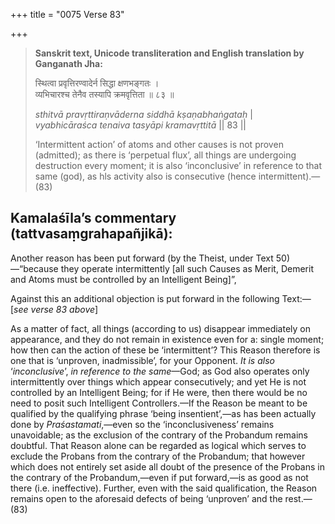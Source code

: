 +++
title = "0075 Verse 83"

+++
> **Sanskrit text, Unicode transliteration and English translation by Ganganath Jha:** 
>
> स्थित्वा प्रवृत्तिरण्वादेर्न सिद्धा क्षणभङ्गतः ।  
> व्यभिचारश्च तेनैव तस्यापि क्रमवृत्तिता ॥ ८३ ॥ 
>
> *sthitvā pravṛttiraṇvāderna siddhā kṣaṇabhaṅgataḥ* \|  
> *vyabhicāraśca tenaiva tasyāpi kramavṛttitā* \|\| 83 \|\| 
>
> ‘Intermittent action’ of atoms and other causes is not proven (admitted); as there is ‘perpetual flux’, all things are undergoing destruction every moment; it is also ‘inconclusive’ in reference to that same (god), as hls activity also is consecutive (hence intermittent).—(83)



## Kamalaśīla’s commentary (tattvasaṃgrahapañjikā):

Another reason has been put forward (by the Theist, under Text 50)—“because they operate intermittently [all such Causes as Merit, Demerit and Atoms must be controlled by an Intelligent Being]”,

Against this an additional objection is put forward in the following Text:—[*see verse 83 above*]

As a matter of fact, all things (according to us) disappear immediately on appearance, and they do not remain in existence even for a: single moment; how then can the action of these be ‘intermittent’? This Reason therefore is one that is ‘unproven, inadmissible’, for your Opponent. *It is also* ‘*inconclusive*’, *in reference to the same*—God; as God also operates only intermittently over things which appear consecutively; and yet He is not controlled by an Intelligent Being; for if He were, then there would be no need to posit such Intelligent Controllers.—If the Reason be meant to be qualified by the qualifying phrase ‘being insentient’,—as has been actually done by *Praśastamati*,—even so the ‘inconclusiveness’ remains unavoidable; as the exclusion of the contrary of the Probandum remains doubtful. That Reason alone can be regarded as logical which serves to exclude the Probans from the contrary of the Probandum; that however which does not entirely set aside all doubt of the presence of the Probans in the contrary of the Probandum,—even if put forward,—is as good as not there (i.e. ineffective). Further, even with the said qualification, the Reason remains open to the aforesaid defects of being ‘unproven’ and the rest.—(83)


